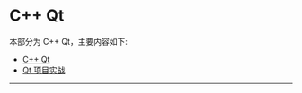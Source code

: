 # C++ Qt

本部分为 C++ Qt，主要内容如下:

* [C++ Qt](./CppQt/content.md)
* [Qt 项目实战](./QtProjectCombat/content.md)

---
